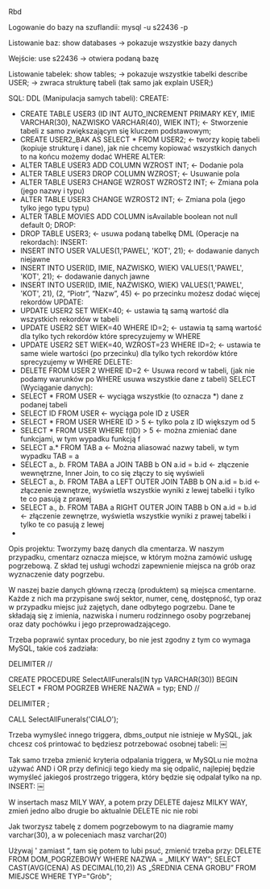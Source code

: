 Rbd


Logowanie do bazy na szuflandii:
mysql -u s22436 -p

Listowanie baz:
show databases -> pokazuje wszystkie bazy danych

Wejście:
use s22436 -> otwiera podaną bazę

Listowanie tabelek:
show tables;	-> pokazuje wszystkie tabelki
describe USER; -> zwraca strukturę tabeli (tak samo jak explain USER;)

SQL:
DDL (Manipulacja samych tabeli):
CREATE:
-  CREATE TABLE USER3 (ID INT AUTO_INCREMENT PRIMARY KEY, IMIE VARCHAR(30), NAZWISKO VARCHAR(40), WIEK INT); <- Stworzenie tabeli z samo zwiększającym się kluczem podstawowym;
- CREATE USER2_BAK AS SELECT * FROM USER2; <- tworzy kopię tabeli (kopiuje strukturę i dane), jak nie chcemy kopiować wszystkich danych to na końcu możemy dodać WHERE
ALTER:
- ALTER TABLE USER3 ADD COLUMN WZROST INT; <- Dodanie pola
- ALTER TABLE USER3 DROP COLUMN WZROST; <- Usuwanie pola 
- ALTER TABLE USER3 CHANGE WZROST WZROST2 INT; <- Zmiana pola (jego nazwy i typu)
- ALTER TABLE USER3 CHANGE WZROST2 INT; <- Zmiana pola (jego tylko jego typu typu)
- ALTER TABLE MOVIES ADD COLUMN isAvailable boolean not null default 0; 
DROP:
- DROP TABLE USER3; <- usuwa podaną tabelkę
DML (Operacje na rekordach):
INSERT:
- INSERT INTO USER VALUES(1,'PAWEL', 'KOT', 21); <- dodawanie danych niejawne
- INSERT INTO USER(ID, IMIE, NAZWISKO, WIEK) VALUES(1,'PAWEL', 'KOT', 21); <- dodawanie danych jawne
- INSERT INTO USER(ID, IMIE, NAZWISKO, WIEK) VALUES(1,'PAWEL', 'KOT', 21), (2, “Piotr”, “Nazw”, 45) <- po przecinku możesz dodać więcej rekordów
UPDATE:
- UPDATE USER2 SET WIEK=40; <- ustawia tą samą wartość dla wszystkich rekordów w tabeli
- UPDATE USER2 SET WIEK=40 WHERE ID=2; <- ustawia tą samą wartość dla  tylko tych rekordów które sprecyzujemy w WHERE
- UPDATE USER2 SET WIEK=40, WZROST=23 WHERE ID=2; <- ustawia te same wiele wartości (po przecinku) dla tylko tych rekordów które sprecyzujemy w WHERE
DELETE:
- DELETE FROM USER 2 WHERE ID=2 <- Usuwa record w tabeli, (jak nie podamy warunków po WHERE usuwa wszystkie dane z tabeli)
SELECT (Wyciąganie danych):
- SELECT * FROM USER <- wyciąga wszystkie (to oznacza *) dane z podanej tabeli
- SELECT ID FROM USER <- wyciąga pole ID z USER
- SELECT * FROM USER WHERE ID > 5 <- tylko pola z ID większym od 5
- SELECT * FROM USER WHERE f(ID) > 5 <- można zmieniać dane funkcjami, w tym wypadku funkcją f
- SELECT a.* FROM TAB a <- Można aliasować nazwy tabeli, w tym wypadku TAB = a
- SELECT a.*, b.* FROM TABA a JOIN TABB b ON a.id = b.id <- złączenie wewnętrzne, Inner Join, to co się złączy to się wyświeli
- SELECT a.*, b.* FROM TABA a LEFT OUTER JOIN TABB b ON a.id = b.id <- złączenie zewnętrze, wyświetla wszystkie wyniki z lewej tabelki  i tylko te co pasują z prawej
- SELECT a.*, b.* FROM TABA a RIGHT OUTER JOIN TABB b ON a.id = b.id <- złączenie zewnętrze, wyświetla wszystkie wyniki z prawej tabelki  i tylko te co pasują z lewej
- 
<p style=“font-style: what”/>

Opis projektu:
Tworzymy bazę danych dla cmentarza. W naszym przypadku, cmentarz oznacza miejsce, w którym można zamówić usługę pogrzebową. Z skład tej usługi wchodzi zapewnienie miejsca na grób oraz wyznaczenie daty pogrzebu.

W naszej bazie danych główną rzeczą (produktem) są miejsca cmentarne. Każde z nich ma przypisane swój sektor, numer, cenę, dostępność, typ oraz w przypadku miejsc już zajętych, dane odbytego pogrzebu. Dane te składają się z imienia, nazwiska i numeru rodzinnego osoby pogrzebanej oraz daty pochówku i jego przeprowadzającego. 


Trzeba poprawić syntax procedury, bo nie jest zgodny z tym co wymaga MySQL, takie coś zadziała:

DELIMITER //

CREATE PROCEDURE SelectAllFunerals(IN typ VARCHAR(30))
BEGIN
	SELECT *  FROM POGRZEB WHERE NAZWA = typ;
END //

DELIMITER ;

CALL SelectAllFunerals('CIALO');


Trzeba wymyśleć innego triggera, dbms_output nie istnieje w MySQL, jak chcesz coś printować to będziesz potrzebować osobnej tabeli:
￼

Tak samo trzeba zmienić kryteria odpalania triggera, w MySQLu nie można używać AND i OR przy definicji tego kiedy ma się odpalić, najlepiej będzie wymyśleć jakiegoś prostrzego triggera, który będzie się odpalał tylko na np. INSERT:
￼

W insertach masz MILY WAY, a potem przy DELETE dajesz MILKY WAY, zmień jedno albo drugie bo aktualnie DELETE nic nie robi


Jak tworzysz tabelę z domem pogrzebowym to na diagramie mamy varchar(30), a w poleceniach masz varchar(20)

Używaj ' zamiast “,  tam się potem to lubi psuć, zmienić trzeba przy: DELETE FROM DOM_POGRZEBOWY WHERE NAZWA = „MILKY WAY”;
SELECT CAST(AVG(CENA) AS DECIMAL(10,2)) AS „ŚREDNIA CENA GROBU” FROM MIEJSCE WHERE TYP="Grób"; 

